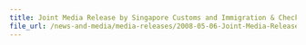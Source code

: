 ```yaml
---
title: Joint Media Release by Singapore Customs and Immigration & Checkpoints Authority - Smuggling Attempt turns Turtle
file_url: /news-and-media/media-releases/2008-05-06-Joint-Media-Release.pdf
---
```

